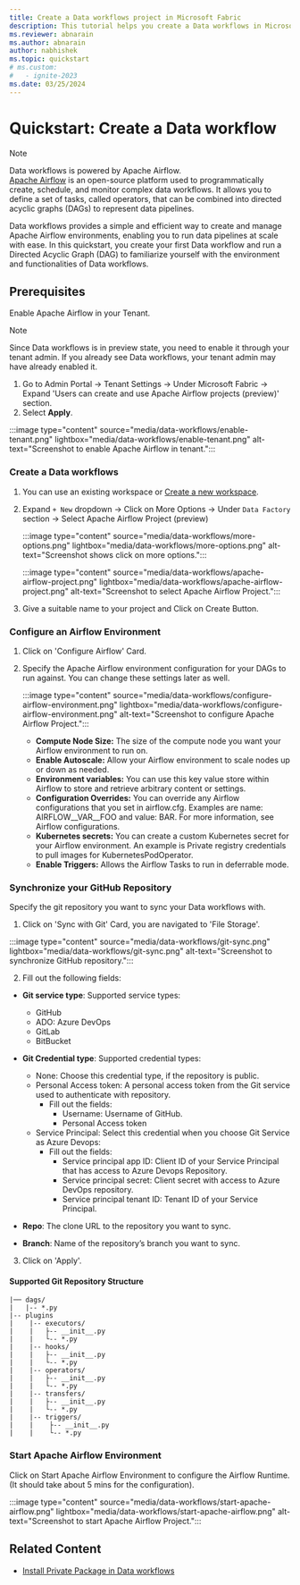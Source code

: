 ```yaml
---
title: Create a Data workflows project in Microsoft Fabric
description: This tutorial helps you create a Data workflows in Microsoft Fabric.
ms.reviewer: abnarain
ms.author: abnarain
author: nabhishek
ms.topic: quickstart
# ms.custom:
#   - ignite-2023
ms.date: 03/25/2024
---
```


# Quickstart: Create a Data workflow

> [!NOTE]
> Data workflows is powered by Apache Airflow. </br> [Apache Airflow](https://airflow.apache.org/) is an open-source platform used to programmatically create, schedule, and monitor complex data workflows. It allows you to define a set of tasks, called operators, that can be combined into directed acyclic graphs (DAGs) to represent data pipelines.

Data workflows provides a simple and efficient way to create and manage Apache Airflow environments, enabling you to run data pipelines at scale with ease. In this quickstart, you create your first Data workflow and run a Directed Acyclic Graph (DAG) to familiarize yourself with the environment and functionalities of Data workflows.

## Prerequisites

Enable Apache Airflow in your Tenant.

> [!NOTE]
> Since Data workflows is in preview state, you need to enable it through your tenant admin. If you already see Data workflows, your tenant admin may have already enabled it.

1. Go to Admin Portal -> Tenant Settings -> Under Microsoft Fabric -> Expand 'Users can create and use Apache Airflow projects (preview)' section.
2. Select **Apply**.

:::image type="content" source="media/data-workflows/enable-tenant.png" lightbox="media/data-workflows/enable-tenant.png" alt-text="Screenshot to enable Apache Airflow in tenant.":::

### Create a Data workflows

1. You can use an existing workspace or [Create a new workspace](../get-started/create-workspaces.md).
2. Expand `+ New` dropdown -> Click on More Options -> Under `Data Factory` section -> Select Apache Airflow Project (preview)

   :::image type="content" source="media/data-workflows/more-options.png" lightbox="media/data-workflows/more-options.png" alt-text="Screenshot shows click on more options.":::

   :::image type="content" source="media/data-workflows/apache-airflow-project.png" lightbox="media/data-workflows/apache-airflow-project.png" alt-text="Screenshot to select Apache Airflow Project.":::

3. Give a suitable name to your project and Click on Create Button.

### Configure an Airflow Environment

1. Click on 'Configure Airflow' Card.
2. Specify the Apache Airflow environment configuration for your DAGs to run against. You can change these settings later as well.

   :::image type="content" source="media/data-workflows/configure-airflow-environment.png" lightbox="media/data-workflows/configure-airflow-environment.png" alt-text="Screenshot to configure Apache Airflow Project.":::

   * <strong>Compute Node Size:</strong> The size of the compute node you want your Airflow environment to run on.
   * <strong>Enable Autoscale:</strong> Allow your Airflow environment to scale nodes up or down as needed.
   * <strong>Environment variables:</strong> You can use this key value store within Airflow to store and retrieve arbitrary content or settings.
   * <strong>Configuration Overrides:</strong> You can override any Airflow configurations that you set in airflow.cfg. Examples are name: AIRFLOW__VAR__FOO and value: BAR. For more information, see Airflow configurations.
   * <strong>Kubernetes secrets:</strong> You can create a custom Kubernetes secret for your Airflow environment. An example is Private registry credentials to pull images for KubernetesPodOperator.
   * <strong>Enable Triggers:</strong> Allows the Airflow Tasks to run in deferrable mode.


### Synchronize your GitHub Repository

Specify the git repository you want to sync your Data workflows with.

1. Click on 'Sync with Git' Card, you are navigated to 'File Storage'.

:::image type="content" source="media/data-workflows/git-sync.png" lightbox="media/data-workflows/git-sync.png" alt-text="Screenshot to synchronize GitHub repository.":::

2. Fill out the following fields:

* <strong>Git service type</strong>: Supported service types:
    * GitHub
    * ADO: Azure DevOps
    * GitLab
    * BitBucket

* <strong>Git Credential type</strong>: Supported credential types:
    * None: Choose this credential type, if the repository is public.
    * Personal Access token: A personal access token from the Git service used to authenticate with repository.
      * Fill out the fields:
         * Username: Username of GitHub.
         * Personal Access token
    * Service Principal: Select this credential when you choose Git Service as Azure Devops:
        * Fill out the fields:
            * Service principal app ID: Client ID of your Service Principal that has access to Azure Devops Repository.
            * Service principal secret: Client secret with access to Azure DevOps repository.
            * Service principal tenant ID: Tenant ID of your Service Principal.

* <strong>Repo</strong>: The clone URL to the repository you want to sync.
* <strong>Branch</strong>: Name of the repository’s branch you want to sync.

3. Click on 'Apply'.

#### Supported Git Repository Structure

```
|── dags/
|   |-- *.py
|-- plugins
|    |-- executors/
|    |   ├-- __init__.py
|    |   └-- *.py
|    |-- hooks/
|    |   ├-- __init__.py
|    |   └-- *.py
|    |-- operators/
|    |   ├-- __init__.py
|    |   └-- *.py
|    |-- transfers/
|    |   ├-- __init__.py
|    |   └-- *.py
|    |-- triggers/
|    |    ├-- __init__.py
|    |    └-- *.py
```

### Start Apache Airflow Environment

Click on Start Apache Airflow Environment to configure the Airflow Runtime. (It should take about 5 mins for the configuration).

:::image type="content" source="media/data-workflows/start-apache-airflow.png" lightbox="media/data-workflows/start-apache-airflow.png" alt-text="Screenshot to start Apache Airflow Project.":::

## Related Content

* [Install Private Package in Data workflows](data-workflows-install-private-package.md)
